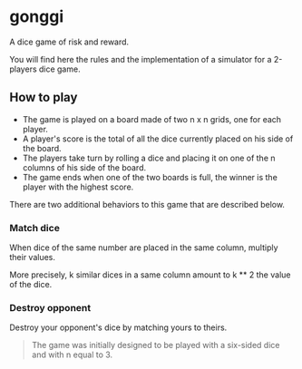 # gonggi

A dice game of risk and reward.

You will find here the rules and the implementation of a simulator for a 2-players dice game.

## How to play

- The game is played on a board made of two n x n grids, one for each player.
- A player's score is the total of all the dice currently placed on his side of the board.
- The players take turn by rolling a dice and placing it on one of the n columns of his side of the board.
- The game ends when one of the two boards is full, the winner is the player with the highest score.

There are two additional behaviors to this game that are described below.

### Match dice

When dice of the same number are placed in the same column, multiply their values.

More precisely, k similar dices in a same column amount to k ** 2 the value of the dice.

### Destroy opponent

Destroy your opponent's dice by matching yours to theirs.

> The game was initially designed to be played with a six-sided dice and with n equal to 3.
